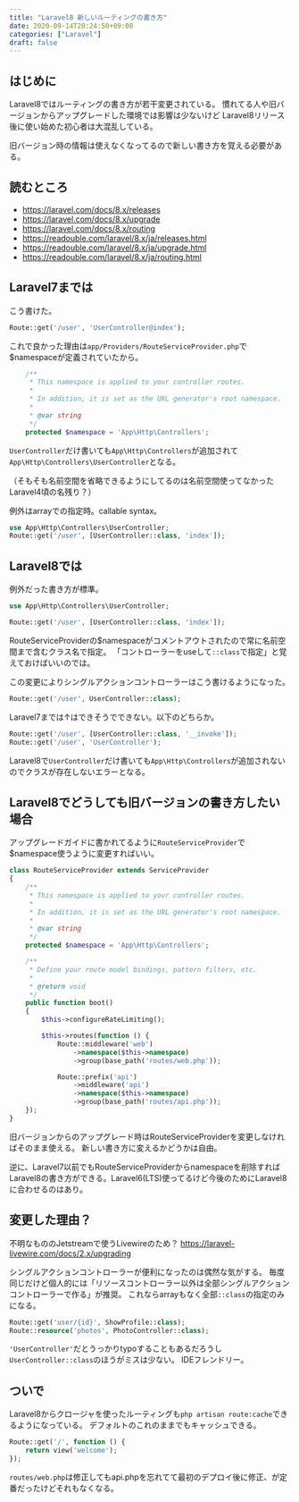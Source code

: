 ```yaml
---
title: "Laravel8 新しいルーティングの書き方"
date: 2020-09-14T20:24:50+09:00
categories: ["Laravel"]
draft: false
---
```


## はじめに
Laravel8ではルーティングの書き方が若干変更されている。
慣れてる人や旧バージョンからアップグレードした環境では影響は少ないけど
Laravel8リリース後に使い始めた初心者は大混乱している。

旧バージョン時の情報は使えなくなってるので新しい書き方を覚える必要がある。

## 読むところ
- https://laravel.com/docs/8.x/releases
- https://laravel.com/docs/8.x/upgrade
- https://laravel.com/docs/8.x/routing
- https://readouble.com/laravel/8.x/ja/releases.html
- https://readouble.com/laravel/8.x/ja/upgrade.html
- https://readouble.com/laravel/8.x/ja/routing.html

## Laravel7までは
こう書けた。

```php
Route::get('/user', 'UserController@index');
```

これで良かった理由は`app/Providers/RouteServiceProvider.php`で$namespaceが定義されていたから。

```php
    /**
     * This namespace is applied to your controller routes.
     *
     * In addition, it is set as the URL generator's root namespace.
     *
     * @var string
     */
    protected $namespace = 'App\Http\Controllers';
```

`UserController`だけ書いても`App\Http\Controllers`が追加されて`App\Http\Controllers\UserController`となる。

（そもそも名前空間を省略できるようにしてるのは名前空間使ってなかったLaravel4頃の名残り？）

例外はarrayでの指定時。callable syntax。

```php
use App\Http\Controllers\UserController;
Route::get('/user', [UserController::class, 'index']);
```

## Laravel8では
例外だった書き方が標準。

```php
use App\Http\Controllers\UserController;

Route::get('/user', [UserController::class, 'index']);
```

RouteServiceProviderの$namespaceがコメントアウトされたので常に名前空間まで含むクラス名で指定。
「コントローラーをuseして`::class`で指定」と覚えておけばいいのでは。

この変更によりシングルアクションコントローラーはこう書けるようになった。

```php
Route::get('/user', UserController::class);
```

Laravel7までは↑はできそうでできない。以下のどちらか。

```php
Route::get('/user', [UserController::class, '__invoke']);
Route::get('/user', 'UserController');
```

Laravel8で`UserController`だけ書いても`App\Http\Controllers`が追加されないのでクラスが存在しないエラーとなる。

## Laravel8でどうしても旧バージョンの書き方したい場合
アップグレードガイドに書かれてるように`RouteServiceProvider`で$namespace使うように変更すればいい。

```php
class RouteServiceProvider extends ServiceProvider
{
    /**
     * This namespace is applied to your controller routes.
     *
     * In addition, it is set as the URL generator's root namespace.
     *
     * @var string
     */
    protected $namespace = 'App\Http\Controllers';

    /**
     * Define your route model bindings, pattern filters, etc.
     *
     * @return void
     */
    public function boot()
    {
        $this->configureRateLimiting();

        $this->routes(function () {
            Route::middleware('web')
                ->namespace($this->namespace)
                ->group(base_path('routes/web.php'));

            Route::prefix('api')
                ->middleware('api')
                ->namespace($this->namespace)
                ->group(base_path('routes/api.php'));
    });
}
```

旧バージョンからのアップグレード時はRouteServiceProviderを変更しなければそのまま使える。
新しい書き方に変えるかどうかは自由。

逆に、Laravel7以前でもRouteServiceProviderからnamespaceを削除すればLaravel8の書き方ができる。Laravel6(LTS)使ってるけど今後のためにLaravel8に合わせるのはあり。

## 変更した理由？
不明なもののJetstreamで使うLivewireのため？
https://laravel-livewire.com/docs/2.x/upgrading

シングルアクションコントローラーが便利になったのは偶然な気がする。
毎度同じだけど個人的には「リソースコントローラー以外は全部シングルアクションコントローラーで作る」が推奨。
これならarrayもなく全部`::class`の指定のみになる。

```php
Route::get('user/{id}', ShowProfile::class);
Route::resource('photos', PhotoController::class);
```

`'UserController'`だとうっかりtypoすることもあるだろうし`UserController::class`のほうがミスは少ない。
IDEフレンドリー。

## ついで
Laravel8からクロージャを使ったルーティングも`php artisan route:cache`できるようになっている。
デフォルトのこれのままでもキャッシュできる。

```php
Route::get('/', function () {
    return view('welcome');
});
```

`routes/web.php`は修正してもapi.phpを忘れてて最初のデプロイ後に修正、が定番だったけどそれもなくなる。